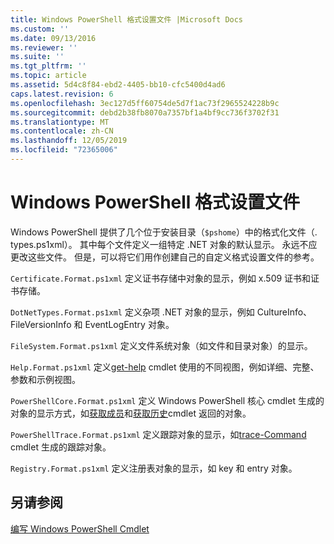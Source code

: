 ```yaml
---
title: Windows PowerShell 格式设置文件 |Microsoft Docs
ms.custom: ''
ms.date: 09/13/2016
ms.reviewer: ''
ms.suite: ''
ms.tgt_pltfrm: ''
ms.topic: article
ms.assetid: 5d4c8f84-ebd2-4405-bb10-cfc5400d4ad6
caps.latest.revision: 6
ms.openlocfilehash: 3ec127d5ff60754de5d7f1ac73f2965524228b9c
ms.sourcegitcommit: debd2b38fb8070a7357bf1a4bf9cc736f3702f31
ms.translationtype: MT
ms.contentlocale: zh-CN
ms.lasthandoff: 12/05/2019
ms.locfileid: "72365006"
---
```

# <a name="windows-powershell-formatting-files"></a>Windows PowerShell 格式设置文件

Windows PowerShell 提供了几个位于安装目录（`$pshome`）中的格式化文件（. types.ps1xml）。 其中每个文件定义一组特定 .NET 对象的默认显示。 永远不应更改这些文件。 但是，可以将它们用作创建自己的自定义格式设置文件的参考。

`Certificate.Format.ps1xml` 定义证书存储中对象的显示，例如 x.509 证书和证书存储。

`DotNetTypes.Format.ps1xml` 定义杂项 .NET 对象的显示，例如 CultureInfo、FileVersionInfo 和 EventLogEntry 对象。

`FileSystem.Format.ps1xml` 定义文件系统对象（如文件和目录对象）的显示。

`Help.Format.ps1xml` 定义[get-help](/powershell/module/Microsoft.PowerShell.Core/Get-Help) cmdlet 使用的不同视图，例如详细、完整、参数和示例视图。

`PowerShellCore.Format.ps1xml` 定义 Windows PowerShell 核心 cmdlet 生成的对象的显示方式，如[获取成员](/powershell/module/Microsoft.PowerShell.Utility/Get-Member)和[获取历史](/powershell/module/Microsoft.PowerShell.Core/Get-History)cmdlet 返回的对象。

`PowerShellTrace.Format.ps1xml` 定义跟踪对象的显示，如[trace-Command](/powershell/module/Microsoft.PowerShell.Utility/Trace-Command) cmdlet 生成的跟踪对象。

`Registry.Format.ps1xml` 定义注册表对象的显示，如 key 和 entry 对象。

## <a name="see-also"></a>另请参阅

[编写 Windows PowerShell Cmdlet](../cmdlet/writing-a-windows-powershell-cmdlet.md)
